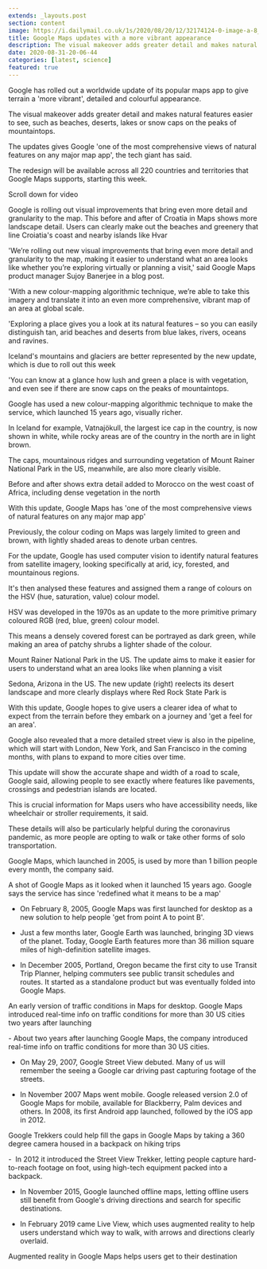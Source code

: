 ```yaml
---
extends: _layouts.post
section: content
image: https://i.dailymail.co.uk/1s/2020/08/20/12/32174124-0-image-a-8_1597921224479.jpg 
title: Google Maps updates with a more vibrant appearance 
description: The visual makeover adds greater detail and makes natural features easier to see, such as on beaches, grass and woodland. 
date: 2020-08-31-20-06-44 
categories: [latest, science] 
featured: true 
--- 
```

Google has rolled out a worldwide update of its popular maps app to give terrain a 'more vibrant', detailed and colourful appearance.

The visual makeover adds greater detail and makes natural features easier to see, such as beaches, deserts, lakes or snow caps on the peaks of mountaintops.  

The updates gives Google 'one of the most comprehensive views of natural features on any major map app', the tech giant has said.   

The redesign will be available across all 220 countries and territories that Google Maps supports, starting this week. 

Scroll down for video 

Google is rolling out visual improvements that bring even more detail and granularity to the map. This before and after of Croatia in Maps shows more landscape detail. Users can clearly make out the beaches and greenery that line Croiatia's coast and nearby islands like Hvar

'We’re rolling out new visual improvements that bring even more detail and granularity to the map, making it easier to understand what an area looks like whether you’re exploring virtually or planning a visit,' said Google Maps product manager Sujoy Banerjee in a blog post. 

'With a new colour-mapping algorithmic technique, we’re able to take this imagery and translate it into an even more comprehensive, vibrant map of an area at global scale. 

'Exploring a place gives you a look at its natural features – so you can easily distinguish tan, arid beaches and deserts from blue lakes, rivers, oceans and ravines. 

Iceland's mountains and glaciers are better represented by the new update, which is due to roll out this week

'You can know at a glance how lush and green a place is with vegetation, and even see if there are snow caps on the peaks of mountaintops.       

Google has used a new colour-mapping algorithmic technique to make the service, which launched 15 years ago, visually richer.  

In Iceland for example, Vatnajökull, the largest ice cap in the country, is now shown in white, while rocky areas are of the country in the north are in light brown. 

The caps, mountainous ridges and surrounding vegetation of Mount Rainer National Park in the US, meanwhile, are also more clearly visible.  

Before and after shows extra detail added to Morocco on the west coast of Africa, including dense vegetation in the north

With this update, Google Maps has 'one of the most comprehensive views of natural features on any major map app'

Previously, the colour coding on Maps was largely limited to green and brown, with lightly shaded areas to denote urban centres. 

For the update, Google has used computer vision to identify natural features from satellite imagery, looking specifically at arid, icy, forested, and mountainous regions. 

It's then analysed these features and assigned them a range of colours on the HSV (hue, saturation, value) colour model.

HSV was developed in the 1970s as an update to the more primitive primary coloured RGB (red, blue, green) colour model. 

This means a densely covered forest can be portrayed as dark green, while making an area of patchy shrubs a lighter shade of the colour. 

Mount Rainer National Park in the US. The update aims to make it easier for users to understand what an area looks like when planning a visit

Sedona, Arizona in the US. The new update (right) reelects its desert landscape and more clearly displays where Red Rock State Park is

With this update, Google hopes to give users a clearer idea of what to expect from the terrain before they embark on a journey and 'get a feel for an area'.          

Google also revealed that a more detailed street view is also in the pipeline, which will start with London, New York, and San Francisco in the coming months, with plans to expand to more cities over time.

This update will show the accurate shape and width of a road to scale, Google said, allowing people to see exactly where features like pavements, crossings and pedestrian islands are located.   

This is crucial information for Maps users who have accessibility needs, like wheelchair or stroller requirements, it said. 

These details will also be particularly helpful during the coronavirus pandemic, as more people are opting to walk or take other forms of solo transportation. 

Google Maps, which launched in 2005, is used by more than 1 billion people every month, the company said. 

A shot of Google Maps as it looked when it launched 15 years ago. Google says the service has since 'redefined what it means to be a map'

- On February 8, 2005, Google Maps was first launched for desktop as a new solution to help people 'get from point A to point B'.

- Just a few months later, Google Earth was launched, bringing 3D views of the planet. Today, Google Earth features more than 36 million square miles of high-definition satellite images. 

- In December 2005, Portland, Oregon became the first city to use Transit Trip Planner, helping commuters see public transit schedules and routes. It started as a standalone product but was eventually folded into Google Maps.

An early version of traffic conditions in Maps for desktop. Google Maps introduced real-time info on traffic conditions for more than 30 US cities two years after launching 

- About two years after launching Google Maps, the company introduced real-time info on traffic conditions for more than 30 US cities.

- On May 29, 2007, Google Street View debuted. Many of us will remember the seeing a Google car driving past capturing footage of the streets. 

- In November 2007 Maps went mobile. Google released version 2.0 of Google Maps for mobile, available for Blackberry, Palm devices and others. In 2008, its first Android app launched, followed by the iOS app in 2012. 

Google Trekkers could help fill the gaps in Google Maps by taking a 360 degree camera housed in a backpack on hiking trips

-  In 2012 it introduced the Street View Trekker, letting people capture hard-to-reach footage on foot, using high-tech equipment packed into a backpack. 

- In November 2015, Google launched offline maps, letting offline users still benefit from Google's driving directions and search for specific destinations.

- In February 2019 came Live View, which uses augmented reality to help users understand which way to walk, with arrows and directions clearly overlaid. 

Augmented reality in Google Maps helps users get to their destination 

